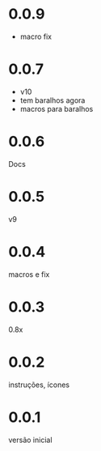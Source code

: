 # 0.0.9
- macro fix

# 0.0.7
- v10
- tem baralhos agora
- macros para baralhos

# 0.0.6
Docs

# 0.0.5
v9

# 0.0.4
macros e fix

# 0.0.3
0.8x

# 0.0.2
instruções, ícones

# 0.0.1
versão inicial
